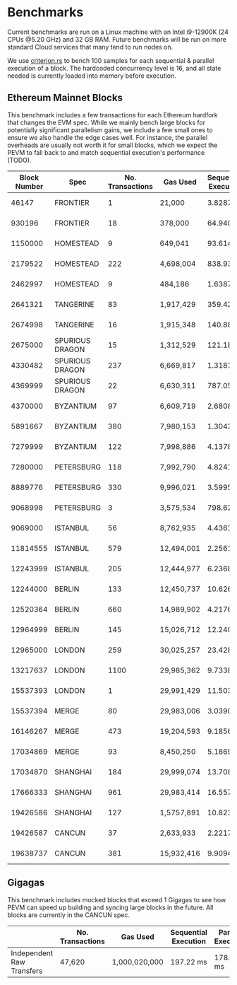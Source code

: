 # Benchmarks

Current benchmarks are run on a Linux machine with an Intel i9-12900K (24 CPUs @5.20 GHz) and 32 GB RAM. Future benchmarks will be run on more standard Cloud services that many tend to run nodes on.

We use [criterion.rs](https://github.com/bheisler/criterion.rs) to bench 100 samples for each sequential & parallel execution of a block. The hardcoded concurrency level is 16, and all state needed is currently loaded into memory before execution.

## Ethereum Mainnet Blocks

This benchmark includes a few transactions for each Ethereum hardfork that changes the EVM spec. While we mainly bench large blocks for potentially significant parallelism gains, we include a few small ones to ensure we also handle the edge cases well. For instance, the parallel overheads are usually not worth it for small blocks, which we expect the PEVM to fall back to and match sequential execution's performance (TODO).

| Block Number | Spec            | No. Transactions | Gas Used   | Sequential Execution | Parallel Execution | P / S    |
| ------------ | --------------- | ---------------- | ---------- | -------------------- | ------------------ | -------- |
| 46147        | FRONTIER        | 1                | 21,000     | 3.8287 µs            | 5.5733 µs          | 1.46     |
| 930196       | FRONTIER        | 18               | 378,000    | 64.940 µs            | 139.75 µs          | 2.15     |
| 1150000      | HOMESTEAD       | 9                | 649,041    | 93.614 µs            | 164.07 µs          | 1.75     |
| 2179522      | HOMESTEAD       | 222              | 4,698,004  | 838.93 µs            | 1.8230 ms          | 2.17     |
| 2462997      | HOMESTEAD       | 9                | 484,186    | 1.6387 ms            | 2.0082 ms          | 1.23     |
| 2641321      | TANGERINE       | 83               | 1,917,429  | 359.42 µs            | 764.05 µs          | 2.13     |
| 2674998      | TANGERINE       | 16               | 1,915,348  | 140.88 µs            | 172.13 µs          | 1.22     |
| 2675000      | SPURIOUS DRAGON | 15               | 1,312,529  | 121.18 µs            | 179.89 µs          | 1.48     |
| 4330482      | SPURIOUS DRAGON | 237              | 6,669,817  | 1.3181 ms            | 1.0411 ms          | **0.79** |
| 4369999      | SPURIOUS DRAGON | 22               | 6,630,311  | 787.05 µs            | 521.20 µs          | **0.66** |
| 4370000      | BYZANTIUM       | 97               | 6,609,719  | 2.6808 ms            | 5.5567 ms          | 2.07     |
| 5891667      | BYZANTIUM       | 380              | 7,980,153  | 1.3043 ms            | 2.6933 ms          | 2.06     |
| 7279999      | BYZANTIUM       | 122              | 7,998,886  | 4.1378 ms            | 1.8840 ms          | **0.46** |
| 7280000      | PETERSBURG      | 118              | 7,992,790  | 4.8241 ms            | 3.3959 ms          | **0.7**  |
| 8889776      | PETERSBURG      | 330              | 9,996,021  | 3.5995 ms            | 2.8441 ms          | **0.79** |
| 9068998      | PETERSBURG      | 3                | 3,575,534  | 798.62 µs            | 1.2262 ms          | 1.54     |
| 9069000      | ISTANBUL        | 56               | 8,762,935  | 4.4361 ms            | 5.0595 ms          | 1.14     |
| 11814555     | ISTANBUL        | 579              | 12,494,001 | 2.2561 ms            | 4.3905 ms          | 1.95     |
| 12243999     | ISTANBUL        | 205              | 12,444,977 | 6.2368 ms            | 5.9908 ms          | **0.96** |
| 12244000     | BERLIN          | 133              | 12,450,737 | 10.626 ms            | 13.665 ms          | 1.29     |
| 12520364     | BERLIN          | 660              | 14,989,902 | 4.2176 ms            | 7.2764 ms          | 1.73     |
| 12964999     | BERLIN          | 145              | 15,026,712 | 12.240 ms            | 15.705 ms          | 1.28     |
| 12965000     | LONDON          | 259              | 30,025,257 | 23.428 ms            | 14.426 ms          | **0.62** |
| 13217637     | LONDON          | 1100             | 29,985,362 | 9.7338 ms            | 9.3833 ms          | **0.96** |
| 15537393     | LONDON          | 1                | 29,991,429 | 11.503 µs            | 25.737 µs          | 2.24     |
| 15537394     | MERGE           | 80               | 29,983,006 | 3.0390 ms            | 3.1048 ms          | 1.02     |
| 16146267     | MERGE           | 473              | 19,204,593 | 9.1856 ms            | 5.3110 ms          | **0.58** |
| 17034869     | MERGE           | 93               | 8,450,250  | 5.1869 ms            | 4.6718 ms          | **0.9**  |
| 17034870     | SHANGHAI        | 184              | 29,999,074 | 13.708 ms            | 16.852 ms          | 1.23     |
| 17666333     | SHANGHAI        | 961              | 29,983,414 | 16.557 ms            | 11.558 ms          | **0.7**  |
| 19426586     | SHANGHAI        | 127              | 1,5757,891 | 10.823 ms            | 15.169 ms          | 1.4      |
| 19426587     | CANCUN          | 37               | 2,633,933  | 2.2217 ms            | 2.3642 ms          | 1.06     |
| 19638737     | CANCUN          | 381              | 15,932,416 | 9.9094 ms            | 12.136 ms          | 1.22     |

## Gigagas

This benchmark includes mocked blocks that exceed 1 Gigagas to see how PEVM can speed up building and syncing large blocks in the future. All blocks are currently in the CANCUN spec.

|                           | No. Transactions | Gas Used      | Sequential Execution | Parallel Execution | P / S   |
| ------------------------- | ---------------- | ------------- | -------------------- | ------------------ | ------- |
| Independent Raw Transfers | 47,620           | 1,000,020,000 | 197.22 ms            | 178.64 ms          | **91%** |
